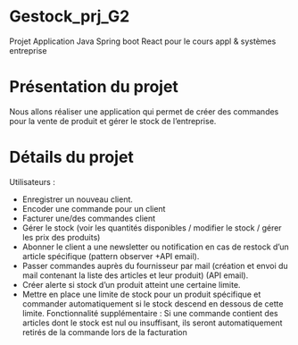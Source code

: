 # Gestock_prj_G2
Projet Application Java Spring boot React pour le cours appl &amp; systèmes entreprise

# Présentation du projet
Nous allons réaliser une application qui permet de créer des commandes pour la vente de 
produit et gérer le stock de l’entreprise.
# Détails du projet
Utilisateurs : 
- Enregistrer un nouveau client.
- Encoder une commande pour un client
- Facturer une/des commandes client
- Gérer le stock (voir les quantités disponibles / modifier le stock / gérer les prix des produits)
- Abonner le client a une newsletter ou notification en cas de restock d’un article spécifique
(pattern observer +API email).
- Passer commandes auprès du fournisseur par mail (création et envoi du mail contenant la 
liste des articles et leur produit) (API email).
- Créer alerte si stock d’un produit atteint une certaine limite.
- Mettre en place une limite de stock pour un produit spécifique et commander 
automatiquement si le stock descend en dessous de cette limite.
Fonctionnalité supplémentaire :
Si une commande contient des articles dont le stock est nul ou insuffisant, ils seront 
automatiquement retirés de la commande lors de la facturation
